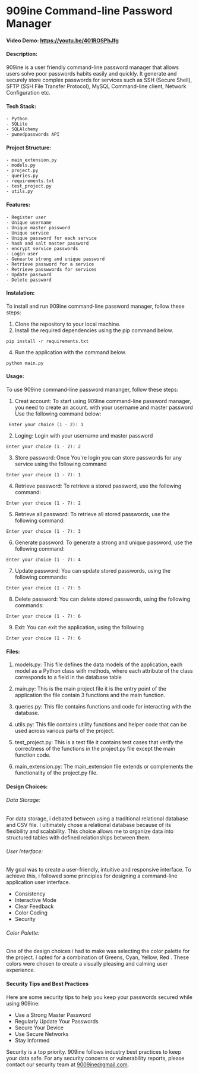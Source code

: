 # 909ine Command-line Password Manager

#### Video Demo: https://youtu.be/401ROSPhJfg

#### Description:
909ine is a user friendly  command-line password manager that allows users solve poor passwords
habits easily and quickly. It generate and securely store complex passwords for services
such as SSH (Secure Shell), SFTP (SSH File Transfer Protocol), MySQL Command-line client,
Network Configuration etc.

#### Tech Stack:
    - Python
    - SQLite
    - SQLAlchemy
    - pwnedpasswords API

#### Project Structure:
    - main_extension.py
    - models.py
    - project.py
    - queries.py
    - requirements.txt
    - test_project.py
    - utils.py

#### Features:
    - Register user
    - Unique username
    - Unique master password
    - Unique service
    - Unique password for each service
    - hash and salt master password
    - encrypt service passwords
    - Login user
    - Genearte strong and unique password
    - Retrieve password for a service
    - Retrieve passwwords for services
    - Update password
    - Delete password

#### Instalation:
To install and run 909ine command-line password manager, follow these steps:
1. Clone the repository to your local machine.
2. Install the required dependencies using the pip command below.
```
pip install -r requirements.txt
```
4. Run the application with the command below.
```
python main.py
```

#### Usage:
To use 909ine command-line password mananger, follow these steps:
1. Creat account:
To start using 909ine command-line password manager, you need to create an acount.
with your username and master password Use the following command below:
```
 Enter your choice (1 - 2): 1
 ```
 2. Loging:
 Login with your username and master password
 ```
Enter your choice (1 - 2): 2
```
3. Store password:
Once You're login you can store passwords for any service using the following command
```
Enter your choice (1 - 7): 1
```
4. Retrieve password:
To retrieve a stored password, use the following command:
```
Enter your choice (1 - 7): 2
```
5. Retrieve all password:
To retrieve all stored passwords, use the following command:
```
Enter your choice (1 - 7): 3
```
6. Generate password:
To generate a strong and unique password, use the following command:
```
Enter your choice (1 - 7): 4
```
7. Update password:
You can update stored passwords, using the following commands:
```
Enter your choice (1 - 7): 5
```
8. Delete password:
You can delete stored passwords, using the following commands:
```
Enter your choice (1 - 7): 6
```
9. Exit:
You can exit the application, using the following
```
Enter your choice (1 - 7): 6
```

#### Files:
1. models.py:
This file defines the data models of the application, each model as a Python class with methods, where
each attribute of the class corresponds to a field in the database table

2. main.py:
This is the main project file it is the entry point of the application
the file contain 3 functions and the main function.

3. queries.py:
This file contains functions and code for interacting
with the database.

4. utils.py:
This file contains utility functions and helper code that can be used
across various parts of the project.

5. test_project.py:
This is a test file it contains test cases that verify the
correctness of the functions in the project.py file except
the main function code.

6. main_extension.py:
The main_extension file extends or complements the functionality of the project.py file.

#### Design Choices:

###### Data Storage:
For data storage, i debated between using a traditional relational database and CSV file. I ultimately chose a relational database because of its flexibility and scalability. This choice allows me to organize data into structured tables with defined relationships between them.
###### User Interface:
My goal was to create a user-friendly, intuitive and responsive interface. To achieve this, i followed some principles for designing a command-line application user interface.
- Consistency
- Interactive Mode
- Clear Feedback
- Color Coding
- Security
###### Color Palette:
One of the design choices i had to make was selecting the color palette for the project. I opted for a combination of Greens, Cyan, Yellow, Red . These colors were chosen to create a visually pleasing and calming user experience.

#### Security Tips and Best Practices
Here are some security tips to help you keep your passwords secured while using 909ine:
- Use a Strong Master Password
- Regularly Update Your Passwords
- Secure Your Device
- Use Secure Networks
- Stay Informed

Security is a top priority. 909ine follows industry best practices to keep your data safe. For any security concerns or vulnerability reports, please contact our security team at 9009ine@gmail.com.

